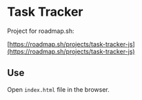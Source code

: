 # Task Tracker

Project for roadmap.sh:

[https://roadmap.sh/projects/task-tracker-js](https://roadmap.sh/projects/task-tracker-js)

## Use

Open `index.html` file in the browser.
